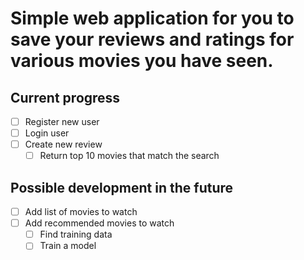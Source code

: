 # Simple web application for you to save your reviews and ratings for various movies you have seen.

## Current progress
- [ ] Register new user
- [ ] Login user
- [ ] Create new review
    - [ ] Return top 10 movies that match the search

## Possible development in the future
- [ ] Add list of movies to watch
- [ ] Add recommended movies to watch
    - [ ] Find training data
    - [ ] Train a model